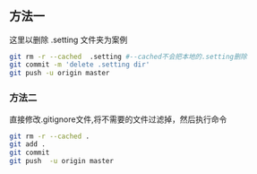 #

## 方法一

这里以删除 .setting 文件夹为案例

```sh
git rm -r --cached  .setting #--cached不会把本地的.setting删除
git commit -m 'delete .setting dir'
git push -u origin master
```

### 方法二
  
直接修改.gitignore文件,将不需要的文件过滤掉，然后执行命令

```sh
git rm -r --cached .
git add .
git commit
git push  -u origin master
```
